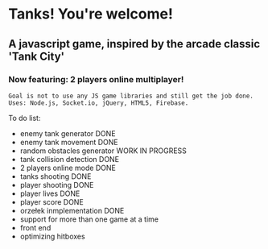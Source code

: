 # Tanks! You're welcome!
## A javascript game, inspired by the arcade classic 'Tank City'
### Now featuring: 2 players online multiplayer!


	Goal is not to use any JS game libraries and still get the job done.
	Uses: Node.js, Socket.io, jQuery, HTML5, Firebase.

To do list:
- enemy tank generator DONE
- enemy tank movement DONE
- random obstacles generator WORK IN PROGRESS
- tank collision detection DONE
- 2 players online mode DONE
- tanks shooting DONE
- player shooting DONE
- player lives DONE
- player score DONE
- orzełek inmplementation DONE
- support for more than one game at a time
- front end
- optimizing hitboxes
